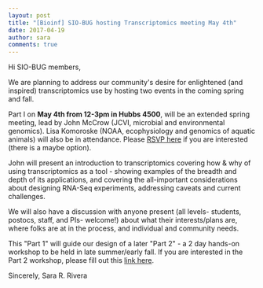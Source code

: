 ```yaml
---
layout: post
title: "[Bioinf] SIO-BUG hosting Transcriptomics meeting May 4th"
date: 2017-04-19
author: sara
comments: true
---
```

Hi SIO-BUG members,

We are planning to address our community's desire for enlightened (and inspired) transcriptomics use by hosting two events in the coming spring and fall.

Part I on **May 4th from 12-3pm in Hubbs 4500**, will be an extended spring meeting, lead by John McCrow (JCVI, microbial and environmental genomics).  Lisa Komoroske (NOAA, ecophysiology and genomics of aquatic animals) will also be in attendance.  Please [RSVP here](https://goo.gl/forms/xz5BI1NLVyylqf753) if you are interested (there is a maybe option).

John will present an introduction to transcriptomics covering how & why of using transcriptomics as a tool - showing examples of the breadth and depth of its applications, and covering the all-important considerations about designing RNA-Seq experiments, addressing caveats and current challenges.

We will also have a discussion with anyone present (all levels- students, postocs, staff, and PIs- welcome!) about what their interests/plans are, where folks are at in the process, and individual and community needs.

This "Part 1" will guide our design of a later "Part 2" - a 2 day hands-on workshop to be held in late summer/early fall.  If you are interested in the Part 2 workshop, please fill out this [link here](https://docs.google.com/forms/d/e/1FAIpQLSev7Jna5dCWGnjXvHAiHzxe9bDfrGN1R41cgBli4LrNGf7goQ/viewform?usp=sf_link).

Sincerely,
Sara R. Rivera
